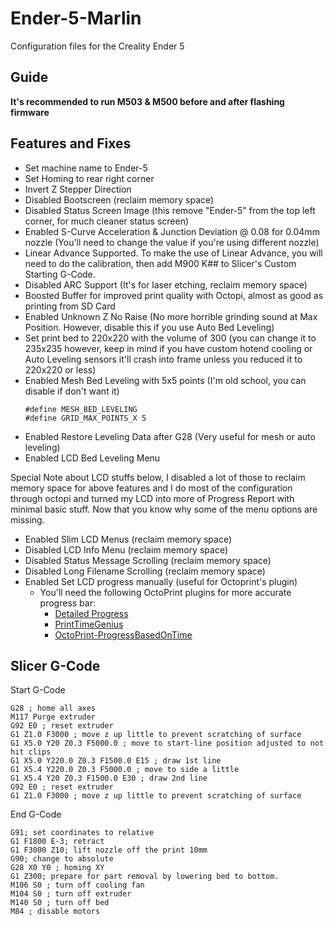 # Ender-5-Marlin

Configuration files for the Creality Ender 5

## Guide

**It's recommended to run M503 & M500 before and after flashing firmware**

## Features and Fixes

* Set machine name to Ender-5
* Set Homing to rear right corner
* Invert Z Stepper Direction
* Disabled Bootscreen (reclaim memory space)
* Disabled Status Screen Image (this remove "Ender-5" from the top left corner, for much cleaner status screen)
* Enabled S-Curve Acceleration & Junction Deviation @ 0.08 for 0.04mm nozzle (You'll need to change the value if you're using different nozzle)
* Linear Advance Supported. To make the use of Linear Advance, you will need to do the calibration, then add M900 K## to Slicer's Custom Starting G-Code.
* Disabled ARC Support (It's for laser etching, reclaim memory space)
* Boosted Buffer for improved print quality with Octopi, almost as good as printing from SD Card
* Enabled Unknown Z No Raise (No more horrible grinding sound at Max Position. However, disable this if you use Auto Bed Leveling)
* Set print bed to 220x220 with the volume of 300 (you can change it to 235x235 however, keep in mind if you have custom hotend cooling or Auto Leveling sensors it'll crash into frame unless you reduced it to 220x220 or less)
* Enabled Mesh Bed Leveling with 5x5 points (I'm old school, you can disable if don't want it)
  ```
  #define MESH_BED_LEVELING
  #define GRID_MAX_POINTS_X 5
  ```
* Enabled Restore Leveling Data after G28 (Very useful for mesh or auto leveling)
* Enabled LCD Bed Leveling Menu

Special Note about LCD stuffs below, I disabled a lot of those to reclaim memory space for above features and I do most of the configuration through octopi and turned my LCD into more of Progress Report with minimal basic stuff. Now that you know why some of the menu options are missing.

* Enabled Slim LCD Menus (reclaim memory space)
* Disabled LCD Info Menu (reclaim memory space)
* Disabled Status Message Scrolling (reclaim memory space)
* Disabled Long Filename Scrolling (reclaim memory space)
* Enabled Set LCD progress manually (useful for Octoprint's plugin)
  * You'll need the following OctoPrint plugins for more accurate progress bar:
    * [Detailed Progress](https://plugins.octoprint.org/plugins/detailedprogress/)
    * [PrintTimeGenius](https://plugins.octoprint.org/plugins/PrintTimeGenius/)
    * [OctoPrint-ProgressBasedOnTime](https://plugins.octoprint.org/plugins/ProgressBasedOnTime/)

## Slicer G-Code

Start G-Code
```
G28 ; home all axes
M117 Purge extruder
G92 E0 ; reset extruder
G1 Z1.0 F3000 ; move z up little to prevent scratching of surface
G1 X5.0 Y20 Z0.3 F5000.0 ; move to start-line position adjusted to not hit clips
G1 X5.0 Y220.0 Z0.3 F1500.0 E15 ; draw 1st line
G1 X5.4 Y220.0 Z0.3 F5000.0 ; move to side a little
G1 X5.4 Y20 Z0.3 F1500.0 E30 ; draw 2nd line
G92 E0 ; reset extruder
G1 Z1.0 F3000 ; move z up little to prevent scratching of surface
```
End G-Code
```
G91; set coordinates to relative
G1 F1800 E-3; retract
G1 F3000 Z10; lift nozzle off the print 10mm
G90; change to absolute
G28 X0 Y0 ; homing XY
G1 Z300; prepare for part removal by lowering bed to bottom.
M106 S0 ; turn off cooling fan
M104 S0 ; turn off extruder
M140 S0 ; turn off bed
M84 ; disable motors
```
